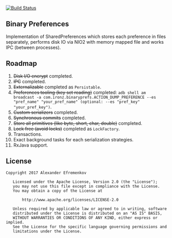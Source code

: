 [![Build Status](https://travis-ci.org/iamironz/binaryprefs.svg?branch=master)](https://travis-ci.org/iamironz/binaryprefs)

## Binary Preferences

Implementation of SharedPreferences which stores each preference in files separately, performs disk IO via NIO2 with memory mapped file and works IPC (between processes).

## Roadmap

1. ~~Disk I/O encrypt~~ completed.
2. ~~IPC~~ completed.
3. ~~Externalizable~~ completed as `Persistable`.
4. ~~Preferences tooling (key set reading)~~ completed:
`adb shell am broadcast -a com.ironz.binaryprefs.ACTION_DUMP_PREFERENCE --es "pref_name" "your_pref_name" (optional: --es "pref_key" "your_pref_key")`.
5. ~~Custom serializers~~ completed.
6. ~~Synchronous commits~~ completed.
7. ~~Store all primitives (like byte, short, char, double)~~ completed.
8. ~~Lock free (avoid locks)~~ completed as `LockFactory`.
9. Transactions.
10. Exact background tasks for each serialization strategies.
11. RxJava support. 

## License
```
Copyright 2017 Alexander Efremenkov

   Licensed under the Apache License, Version 2.0 (the "License");
   you may not use this file except in compliance with the License.
   You may obtain a copy of the License at

       http://www.apache.org/licenses/LICENSE-2.0

   Unless required by applicable law or agreed to in writing, software
   distributed under the License is distributed on an "AS IS" BASIS,
   WITHOUT WARRANTIES OR CONDITIONS OF ANY KIND, either express or implied.
   See the License for the specific language governing permissions and
   limitations under the License.
```
